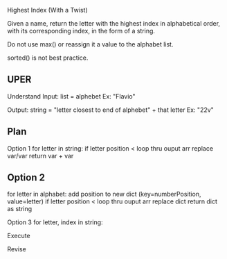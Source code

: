Highest Index (With a Twist)

Given a name, return the letter with the highest index in alphabetical order, with its corresponding index, in the form of a string.

Do not use max() or reassign it a value to the alphabet list.

sorted() is not best practice.

## UPER

Understand
Input: list = alphebet
Ex: "Flavio"

Output: string = "letter closest to end of alphebet" + that letter
Ex: "22v"

## Plan

Option 1
for letter in string:
if letter position < loop thru ouput arr
replace var/var
return var + var

## Option 2

for letter in alphabet:
add position to new dict (key=numberPosition, value=letter)
if letter position < loop thru ouput arr
replace dict
return dict as string

Option 3
for letter, index in string:

Execute

Revise

